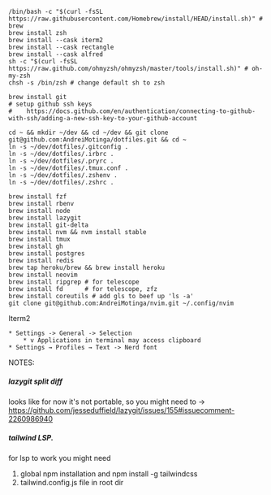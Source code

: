 ```console
/bin/bash -c "$(curl -fsSL https://raw.githubusercontent.com/Homebrew/install/HEAD/install.sh)" # brew
brew install zsh
brew install --cask iterm2
brew install --cask rectangle
brew install --cask alfred
sh -c "$(curl -fsSL https://raw.github.com/ohmyzsh/ohmyzsh/master/tools/install.sh)" # oh-my-zsh
chsh -s /bin/zsh # change default sh to zsh

brew install git
# setup github ssh keys
#    https://docs.github.com/en/authentication/connecting-to-github-with-ssh/adding-a-new-ssh-key-to-your-github-account

cd ~ && mkdir ~/dev && cd ~/dev && git clone git@github.com:AndreiMotinga/dotfiles.git && cd ~
ln -s ~/dev/dotfiles/.gitconfig .
ln -s ~/dev/dotfiles/.irbrc .
ln -s ~/dev/dotfiles/.pryrc .
ln -s ~/dev/dotfiles/.tmux.conf .
ln -s ~/dev/dotfiles/.zshenv .
ln -s ~/dev/dotfiles/.zshrc .

brew install fzf
brew install rbenv
brew install node
brew install lazygit
brew install git-delta
brew install nvm && nvm install stable
brew install tmux
brew install gh
brew install postgres
brew install redis
brew tap heroku/brew && brew install heroku
brew install neovim
brew install ripgrep # for telescope
brew install fd      # for telescope, zfz
brew install coreutils # add gls to beef up 'ls -a'
git clone git@github.com:AndreiMotinga/nvim.git ~/.config/nvim

```

Iterm2

    * Settings -> General -> Selection
        * v Applications in terminal may access clipboard
    * Settings → Profiles → Text -> Nerd font

NOTES:

##### lazygit split diff

looks like for now it's not portable, so you might need to
-> https://github.com/jesseduffield/lazygit/issues/155#issuecomment-2260986940

##### tailwind LSP.

for lsp to work you might need

1. global npm installation and npm install -g tailwindcss
2. tailwind.config.js file in root dir
